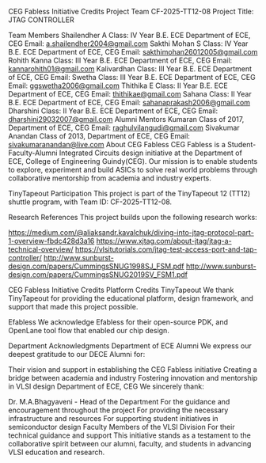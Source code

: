CEG Fabless Initiative Credits
Project Team CF-2025-TT12-08
Project Title: JTAG CONTROLLER

Team Members
Shailendher A
Class: IV Year B.E. ECE
Department of ECE, CEG
Email: a.shailendher2004@gmail.com
Sakthi Mohan S
Class: IV Year B.E. ECE
Department of ECE, CEG
Email: sakthimohan26012005@gmail.com
Rohith Kanna
Class: III Year B.E. ECE
Department of ECE, CEG
Email: kannarohith01@gmail.com
Kalivardhan
Class: III Year B.E. ECE
Department of ECE, CEG
Email: 
Swetha 
Class: III Year B.E. ECE
Department of ECE, CEG
Email: ggswetha2006@gmail.com
Thithika E
Class: II Year B.E. ECE
Department of ECE, CEG
Email: thithikae@gmail.com
Sahana
Class: II Year B.E. ECE
Department of ECE, CEG
Email: sahanaprakash2006@gmail.com
Dharshini
Class: II Year B.E. ECE
Department of ECE, CEG
Email: dharshini29032007@gmail.com
Alumni Mentors
Kumaran 
Class of 2017, Department of ECE, CEG
Email: raghulvilangudi@gmail.com
Sivakumar Anandan
Class of 2013, Department of ECE, CEG
Email: sivakumaranandan@live.com
About CEG Fabless
CEG Fabless is a Student-Faculty-Alumni Integrated Circuits design initiative at the Department of ECE, College of Engineering Guindy(CEG). Our mission is to enable students to explore, experiment and build ASICs to solve real world problems through collaborative mentorship from academia and industry experts.

TinyTapeout Participation
This project is part of the TinyTapeout 12 (TT12) shuttle program, with Team ID: CF-2025-TT12-08.

Research References
This project builds upon the following research works:

https://medium.com/@aliaksandr.kavalchuk/diving-into-jtag-protocol-part-1-overview-fbdc428d3a16
https://www.xjtag.com/about-jtag/jtag-a-technical-overview/
https://vlsitutorials.com/jtag-test-access-port-and-tap-controller/
http://www.sunburst-design.com/papers/CummingsSNUG1998SJ_FSM.pdf
http://www.sunburst-design.com/papers/CummingsSNUG2019SV_FSM1.pdf

CEG Fabless Initiative Credits
Platform Credits
TinyTapeout
We thank TinyTapeout for providing the educational platform, design framework, and support that made this project possible.

Efabless
We acknowledge Efabless for their open-source PDK, and OpenLane tool flow that enabled our chip design.

Department Acknowledgments
Department of ECE Alumni
We express our deepest gratitude to our DECE Alumni for:

Their vision and support in establishing the CEG Fabless initiative
Creating a bridge between academia and industry
Fostering innovation and mentorship in VLSI design
Department of ECE, CEG
We sincerely thank:

Dr. M.A.Bhagyaveni - Head of the Department
For the guidance and encouragement throughout the project
For providing the necessary infrastructure and resources
For supporting student initiatives in semiconductor design
Faculty Members of the VLSI Division
For their technical guidance and support
This initiative stands as a testament to the collaborative spirit between our alumni, faculty, and students in advancing VLSI education and research.
